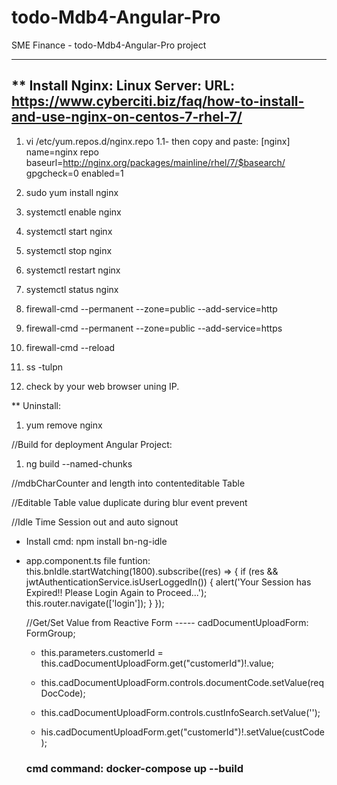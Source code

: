 # todo-Mdb4-Angular-Pro
 SME Finance - todo-Mdb4-Angular-Pro project



 ----------------
** Install Nginx: Linux Server:
 URL: https://www.cyberciti.biz/faq/how-to-install-and-use-nginx-on-centos-7-rhel-7/
 ---------------
1. vi /etc/yum.repos.d/nginx.repo
1.1- then copy and paste:
[nginx]
name=nginx repo
baseurl=http://nginx.org/packages/mainline/rhel/7/$basearch/
gpgcheck=0
enabled=1

2. sudo yum install nginx
3. systemctl enable nginx
4. systemctl start nginx
5. systemctl stop nginx
6. systemctl restart nginx
7. systemctl status nginx
8. firewall-cmd --permanent --zone=public --add-service=http
9. firewall-cmd --permanent --zone=public --add-service=https
10. firewall-cmd --reload
11. ss -tulpn
12. check by your web browser uning IP.


** Uninstall:
1. yum remove nginx

//Build for deployment Angular Project:
1. ng build --named-chunks 


//mdbCharCounter and length into contenteditable Table
<!-- <span
  #span
  (keyup)="span.textContent.length = $event.target.value.length"
  contenteditable="true"
  style="width: 100px; height: 20px; background-color: gray"
>test</span>
<span>{{ span.textContent.length }} / 36</span> -->

//Editable Table value duplicate during blur event prevent
  <!-- <td>
    <span 
    (keyup)="changeValue(id, 'name', $event)" 
    (blur)="updateList(id, 'name', $event)" 
    contenteditable="true" [textContent]="person.name">
    </span>
  </td> -->

  //Idle Time Session out and auto signout
  - Install cmd: npm install bn-ng-idle
  - app.component.ts file funtion:  
     this.bnIdle.startWatching(1800).subscribe((res) => {
      if (res && jwtAuthenticationService.isUserLoggedIn()) {
        alert('Your Session has Expired!! Please Login Again to Proceed...');
        this.router.navigate(['login']);
      }
    });


    //Get/Set Value from Reactive Form 
    ----- cadDocumentUploadForm: FormGroup;

    - this.parameters.customerId = this.cadDocumentUploadForm.get("customerId")!.value;

    - this.cadDocumentUploadForm.controls.documentCode.setValue(reqDocCode);
    - this.cadDocumentUploadForm.controls.custInfoSearch.setValue('');
    - his.cadDocumentUploadForm.get("customerId")!.setValue(custCode);


    ### cmd command: docker-compose up --build
    